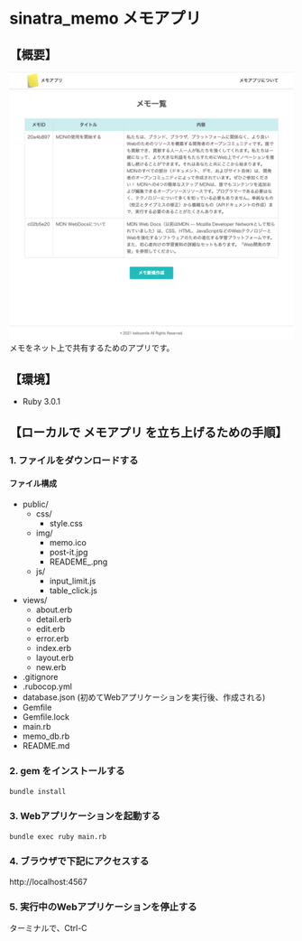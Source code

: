 # sinatra_memo メモアプリ
## 【概要】
![](public/img/README_.png)
メモをネット上で共有するためのアプリです。

## 【環境】
- Ruby 3.0.1

## 【ローカルで メモアプリ を立ち上げるための手順】

### 1. ファイルをダウンロードする
#### ファイル構成
- public/
  - css/
      - style.css
  - img/
      - memo.ico
      - post-it.jpg
      - READEME_.png
  - js/
      - input_limit.js
      - table_click.js
- views/
  - about.erb
  - detail.erb
  - edit.erb
  - error.erb
  - index.erb
  - layout.erb
  - new.erb
- .gitignore
- .rubocop.yml
- database.json (初めてWebアプリケーションを実行後、作成される)
- Gemfile
- Gemfile.lock
- main.rb
- memo_db.rb
- README.md

### 2. gem をインストールする
`bundle install`

### 3. Webアプリケーションを起動する
`bundle exec ruby main.rb`

### 4. ブラウザで下記にアクセスする
http://localhost:4567

### 5. 実行中のWebアプリケーションを停止する
ターミナルで、Ctrl-C
